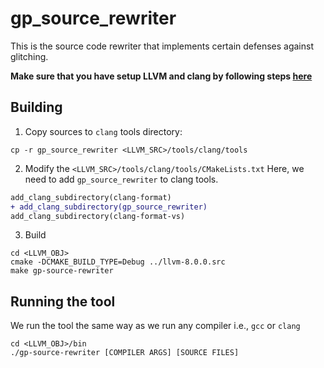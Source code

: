 # gp_source_rewriter
This is the source code rewriter that implements certain defenses against glitching.

**Make sure that you have setup LLVM and clang by following steps [here](https://github.com/Machiry/glitch_please_defense#installing-llvmclang)**
## Building
1. Copy sources to `clang` tools directory:
```
cp -r gp_source_rewriter <LLVM_SRC>/tools/clang/tools
```
2. Modify the `<LLVM_SRC>/tools/clang/tools/CMakeLists.txt`
Here, we need to add `gp_source_rewriter` to clang tools.
```diff
add_clang_subdirectory(clang-format)
+ add_clang_subdirectory(gp_source_rewriter)
add_clang_subdirectory(clang-format-vs)
```
3. Build
```
cd <LLVM_OBJ>
cmake -DCMAKE_BUILD_TYPE=Debug ../llvm-8.0.0.src
make gp-source-rewriter
```
## Running the tool
We run the tool the same way as we run any compiler i.e., `gcc` or `clang`
```
cd <LLVM_OBJ>/bin
./gp-source-rewriter [COMPILER ARGS] [SOURCE FILES]
```
